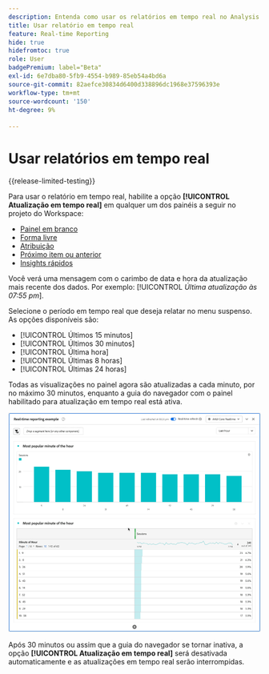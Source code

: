 ```yaml
---
description: Entenda como usar os relatórios em tempo real no Analysis Workspace.
title: Usar relatório em tempo real
feature: Real-time Reporting
hide: true
hidefromtoc: true
role: User
badgePremium: label="Beta"
exl-id: 6e7dba80-5fb9-4554-b989-85eb54a4bd6a
source-git-commit: 82aefce30834d6400d338896dc1968e37596393e
workflow-type: tm+mt
source-wordcount: '150'
ht-degree: 9%

---
```


# Usar relatórios em tempo real

{{release-limited-testing}}

Para usar o relatório em tempo real, habilite a opção **[!UICONTROL Atualização em tempo real]** em qualquer um dos painéis a seguir no projeto do Workspace:



* [Painel em branco](/help/analysis-workspace/c-panels/blank-panel.md)
* [Forma livre](/help/analysis-workspace/c-panels/freeform-panel.md)
* [Atribuição](/help/analysis-workspace/c-panels/attribution.md)
* [Próximo item ou anterior](/help/analysis-workspace/c-panels/next-previous.md)
* [Insights rápidos](/help/analysis-workspace/c-panels/quickinsight.md)

Você verá uma mensagem com o carimbo de data e hora da atualização mais recente dos dados. Por exemplo: [!UICONTROL  *Última atualização às 07:55 pm*].

Selecione o período em tempo real que deseja relatar no menu suspenso. As opções disponíveis são:

* [!UICONTROL Últimos 15 minutos]
* [!UICONTROL Últimos 30 minutos]
* [!UICONTROL Última hora]
* [!UICONTROL Últimas 8 horas]
* [!UICONTROL Últimas 24 horas]

Todas as visualizações no painel agora são atualizadas a cada minuto, por no máximo 30 minutos, enquanto a guia do navegador com o painel habilitado para atualização em tempo real está ativa.

![Atualização em tempo real](assets/real-time-refresh.gif)

Após 30 minutos ou assim que a guia do navegador se tornar inativa, a opção **[!UICONTROL Atualização em tempo real]** será desativada automaticamente e as atualizações em tempo real serão interrompidas.
